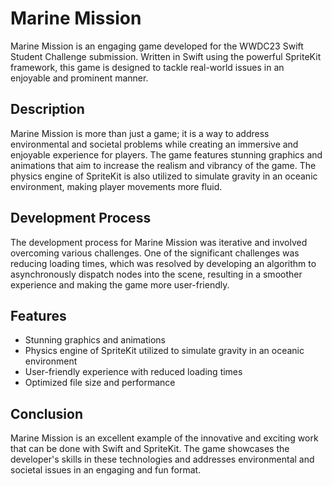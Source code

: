 # Marine Mission
Marine Mission is an engaging game developed for the WWDC23 Swift Student Challenge submission. Written in Swift using the powerful SpriteKit framework, this game is designed to tackle real-world issues in an enjoyable and prominent manner.

## Description
Marine Mission is more than just a game; it is a way to address environmental and societal problems while creating an immersive and enjoyable experience for players. The game features stunning graphics and animations that aim to increase the realism and vibrancy of the game. The physics engine of SpriteKit is also utilized to simulate gravity in an oceanic environment, making player movements more fluid.

## Development Process
The development process for Marine Mission was iterative and involved overcoming various challenges. One of the significant challenges was reducing loading times, which was resolved by developing an algorithm to asynchronously dispatch nodes into the scene, resulting in a smoother experience and making the game more user-friendly.

## Features
* Stunning graphics and animations
* Physics engine of SpriteKit utilized to simulate gravity in an oceanic environment
* User-friendly experience with reduced loading times
* Optimized file size and performance

## Conclusion
Marine Mission is an excellent example of the innovative and exciting work that can be done with Swift and SpriteKit. The game showcases the developer's skills in these technologies and addresses environmental and societal issues in an engaging and fun format.
